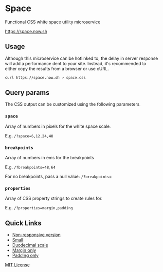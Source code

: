 
# Space

Functional CSS white space utility microservice

https://space.now.sh

## Usage

Although this microservice can be hotlinked to,
the delay in server response will add a performance dent to your site.
Instead, it's recommended to either copy the results from a browser or use cURL.

```sh
curl https://space.now.sh > space.css
```

## Query params

The CSS output can be customized using the following parameters.

### `space`

Array of numbers in pixels for the white space scale.

E.g. `/?space=6,12,24,48`

### `breakpoints`

Array of numbers in ems for the breakpoints

E.g. `/?breakpoints=48,64`

For no breakpoints, pass a null value: `/?breakpoints=`

### `properties`

Array of CSS property strings to create rules for.

E.g. `/?properties=margin,padding`

## Quick Links

- [Non-responsive version](https://space.now.sh/?breakpoints=)
- [Small](https://space.now.sh/?breakpoints=&space=8,16,32)
- [Duodecimal scale](https://space.now.sh/?space=6,12,24,48)
- [Margin only](https://space.now.sh/?properties=margin,margin-top,margin-right,margin-bottom,margin-left)
- [Padding only](https://space.now.sh/?properties=padding,padding-top,padding-right,padding-bottom,padding-left)


[MIT License](LICENSE.md)

